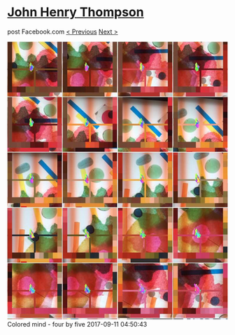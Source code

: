 # [John Henry Thompson](../README.md)
post Facebook.com
[< Previous](2017-09-12-2.md) [Next >](2017-09-11-2.md)

[![](../media/2017-09-11/Timeline-Photos-Colored-mind-four-by-five.jpg)](../README.md)
Colored mind - four by five
2017-09-11 04:50:43